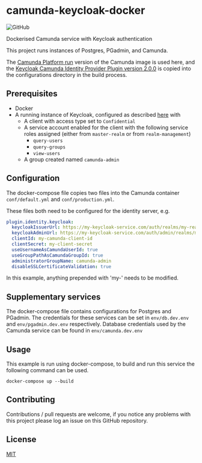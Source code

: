 # camunda-keycloak-docker

![GitHub](https://img.shields.io/github/license/bowerta/camunda-keycloak-docker)

Dockerised Camunda service with Keycloak authentication

This project runs instances of Postgres, PGadmin, and Camunda.

The [Camunda Platform run](https://docs.camunda.org/manual/latest/user-guide/camunda-bpm-run/) version of the Camunda image is used here, and the [Keycloak Camunda Identity Provider Plugin version 2.0.0](https://github.com/camunda/camunda-bpm-identity-keycloak) is copied into the configurations directory in the build process.

## Prerequisites
* Docker
* A running instance of Keycloak, configured as described [here](https://github.com/camunda/camunda-bpm-identity-keycloak) with
    * A client with access type set to `Confidential`
    * A service account enabled for the client with the following service roles assigned (either from `master-realm` or from `realm-management`)
        * `query-users`
        * `query-groups`
        * `view-users`
    * A group created named `camunda-admin`

## Configuration
The docker-compose file copies two files into the Camunda container `conf/default.yml` and `conf/production.yml`.

These files both need to be configured for the identity server, e.g.

```YAML
plugin.identity.keycloak:
  keycloakIssuerUrl: https://my-keycloak-service.com/auth/realms/my-realm
  keycloakAdminUrl: https://my-keycloak-service.com/auth/admin/realms/my-realm
  clientId: my-camunda-client-id
  clientSecret: my-client-secret
  useUsernameAsCamundaUserId: true
  useGroupPathAsCamundaGroupId: true
  administratorGroupName: camunda-admin
  disableSSLCertificateValidation: true
```

In this example, anything prepended with 'my-' needs to be modified.

## Supplementary services
The docker-compose file contains configurations for Postgres and PGadmin. The credentials for these services can be set in `env/db.dev.env` and `env/pgadmin.dev.env` respectively. Database credentials used by the Camunda service can be found in `env/camunda.dev.env`

## Usage
This example is run using docker-compose, to build and run this service the following command can be used.

```
docker-compose up --build
```

## Contributing

Contributions / pull requests are welcome, if you notice any problems with this project please log an issue on this GitHub repository.

## License

[MIT](https://choosealicense.com/licenses/mit/)